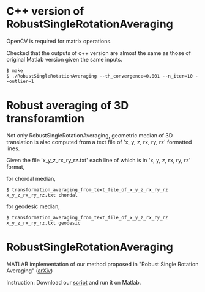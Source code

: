 # C++ version of RobustSingleRotationAveraging
OpenCV is required for matrix operations.

Checked that the outputs of c++ version are almost the same as those of original Matlab version given the same inputs. 

```console
$ make
$ ./RobustSingleRotationAveraging --th_convergence=0.001 --n_iter=10 --outlier=1
```

# Robust averaging of 3D transforamtion
Not only RobustSingleRotationAveraging, geometric median of 3D translation is also computed from a text file of 'x, y, z, rx, ry, rz' formatted lines.

Given the file 'x_y_z_rx_ry_rz.txt' each line of which is in 'x, y, z, rx, ry, rz' format,

for chordal median,
```console
$ transformation_averaging_from_text_file_of_x_y_z_rx_ry_rz x_y_z_rx_ry_rz.txt chordal
```
for geodesic median,
```console
$ transformation_averaging_from_text_file_of_x_y_z_rx_ry_rz x_y_z_rx_ry_rz.txt geodesic
```

# RobustSingleRotationAveraging
MATLAB implementation of our method proposed in "Robust Single Rotation Averaging" ([arXiv](https://arxiv.org/abs/2004.00732))

Instruction: Download our [script](https://github.com/sunghoon031/RobustSingleRotationAveraging/blob/master/RobustSingleRotationAveraging_ReleaseCode.m) and run it on Matlab.
